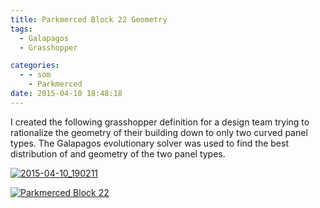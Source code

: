 ```yaml
---
title: Parkmerced Block 22 Geometry
tags:
  - Galapagos
  - Grasshopper

categories:
  - - som
    - Parkmerced
date: 2015-04-10 18:48:18
---
```


I created the following grasshopper definition for a design team trying to rationalize the geometry of their building down to only two curved panel types. The Galapagos evolutionary solver was used to find the best distribution of and geometry of the two panel types.

[![2015-04-10_190211](http://www.ericanastas.com/wp-content/uploads/2015/07/2015-04-10_190211-636x460.png)](2015-04-10_190211.png)

[![Parkmerced Block 22](Parkmerced-Block-22.png)](http://www.ericanastas.com/wp-content/uploads/2015/04/Parkmerced-Block-22.png)
